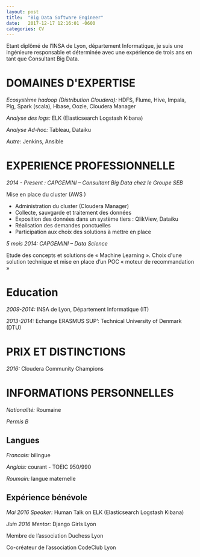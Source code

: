```yaml
---
layout: post
title:  "Big Data Software Engineer"
date:   2017-12-17 12:16:01 -0600
categories: CV
---
```


Etant diplômé de l’INSA de Lyon, département Informatique, je suis une ingénieure responsable et déterminée avec une expérience de trois ans en tant que Consultant Big Data. 


# DOMAINES D'EXPERTISE
    

*Ecosystème hadoop (Distribution Cloudera):* HDFS, Flume, Hive, Impala, Pig, Spark (scala), Hbase, Oozie, Cloudera Manager

*Analyse des logs:* ELK (Elasticsearch Logstash Kibana)

*Analyse Ad-hoc:* Tableau, Dataiku

*Autre:* Jenkins, Ansible


# EXPERIENCE PROFESSIONNELLE

*2014 - Present : CAPGEMINI – Consultant Big Data chez le Groupe SEB*

Mise en place du cluster (AWS )
-	 Administration du cluster (Cloudera Manager)
-	 Collecte, sauvgarde et traitement des données 
-	 Exposition des données dans un système tiers : QlikView, Dataiku
-	 Réalisation des demandes ponctuelles
-	 Participation aux choix des solutions à mettre en place

*5 mois 2014: CAPGEMINI – Data Science*

Etude des concepts et solutions de « Machine Learning ». Choix d'une solution technique et mise en place d’un POC « moteur de recommandation »


# Education
    
*2009-2014:*              INSA de Lyon, Département Informatique (IT)

*2013-2014:*             Echange ERASMUS SUP’: Technical University of Denmark (DTU)

# PRIX ET DISTINCTIONS
    
*2016:*                  Cloudera Community Champions

# INFORMATIONS PERSONNELLES
    
*Nationalité:*         Roumaine

*Permis B*

## Langues
    
*Francais:*            bilingue

*Anglais:*             courant - TOEIC 950/990

*Roumain:*             langue maternelle

## Expérience bénévole
    
*Mai 2016 Speaker:*    Human Talk on ELK (Elasticsearch Logstash Kibana)

*Juin 2016 Mentor:*    Django Girls Lyon

Membre de l’association Duchess Lyon

Co-créateur de l’association CodeClub Lyon



